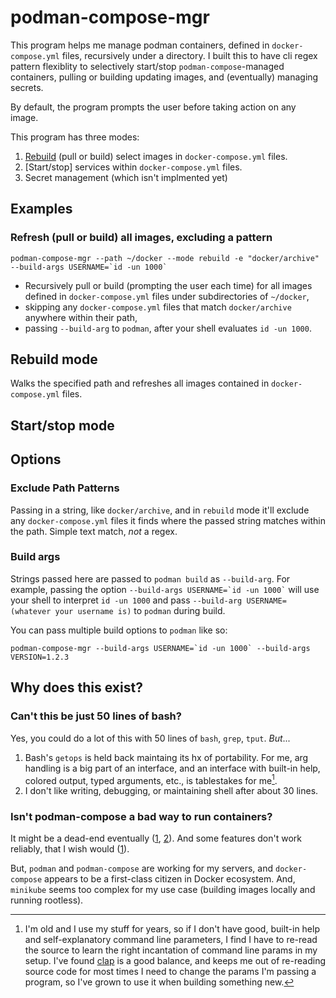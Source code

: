 # podman-compose-mgr

This program helps me manage podman containers, defined in `docker-compose.yml` files, recursively under a directory. I built this to have cli regex pattern flexiblity to selectively start/stop `podman-compose`-managed containers, pulling or building updating images, and (eventually) managing secrets.

By default, the program prompts the user before taking action on any image.

This program has three modes:
1. [Rebuild](#rebuild-mode) (pull or build) select images in `docker-compose.yml` files.
2. [Start/stop] services within `docker-compose.yml` files.
3. Secret management (which isn't implmented yet)

## Examples

### Refresh (pull or build) all images, excluding a pattern
``` shell
podman-compose-mgr --path ~/docker --mode rebuild -e "docker/archive" --build-args USERNAME=`id -un 1000`
```
- Recursively pull or build (prompting the user each time) for all images defined in `docker-compose.yml` files under subdirectories of `~/docker`,
- skipping any `docker-compose.yml` files that match `docker/archive` anywhere within their path,
- passing `--build-arg` to `podman`, after your shell evaluates `id -un 1000`.

## Rebuild mode
Walks the specified path and refreshes all images contained in `docker-compose.yml` files.

## Start/stop mode

## Options

### Exclude Path Patterns
Passing in a string, like `docker/archive`, and in `rebuild` mode it'll exclude any `docker-compose.yml` files it finds where the passed string matches within the path. Simple text match, *not* a regex.

### Build args
Strings passed here are passed to `podman build` as `--build-arg`. For example, passing the option <code>--build-args USERNAME=&grave;id -un 1000&grave;</code> will use your shell to interpret `id -un 1000` and pass `--build-arg USERNAME=(whatever your username is)` to `podman` during build.

You can pass multiple build options to `podman` like so:
``` shell
podman-compose-mgr --build-args USERNAME=`id -un 1000` --build-args VERSION=1.2.3
```

[^1]: I'm old and I use my stuff for years, so if I don't have good, built-in help and self-explanatory command line parameters, I find I have to re-read the source to learn the right incantation of command line params in my setup. I've found [clap](https://docs.rs/clap/latest/clap/) is a good balance, and keeps me out of re-reading source code for most times I need to change the params I'm passing a program, so I've grown to use it when building something new.

## Why does this exist?

### Can't this be just 50 lines of bash?

Yes, you could do a lot of this with 50 lines of `bash`, `grep`, `tput`. *But*...

1. Bash's `getops` is held back maintaing its hx of portability. For me, arg handling is a big part of an interface, and an interface with built-in help, colored output, typed arguments, etc., is tablestakes for me[^1].
2. I don't like writing, debugging, or maintaining shell after about 30 lines.

### Isn't podman-compose a bad way to run containers?

It might be a dead-end eventually ([1](https://github.com/containers/podman-compose/issues/276), [2](https://github.com/containers/podman-compose/issues/629)). And some features don't work reliably, that I wish would ([1](https://github.com/containers/podman-compose/issues/715)).

But, `podman` and `podman-compose` are working for my servers, and `docker-compose` appears to be a first-class citizen in Docker ecosystem. And, `minikube` seems too complex for my use case (building images locally and running rootless).